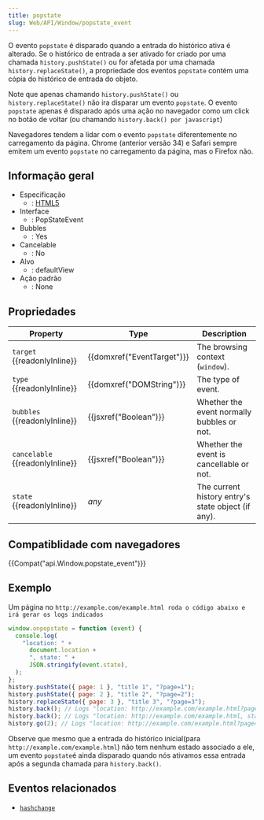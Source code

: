 ```yaml
---
title: popstate
slug: Web/API/Window/popstate_event
---
```


O evento `popstate` é disparado quando a entrada do histórico ativa é alterado. Se o histórico de entrada a ser ativado for criado por uma chamada `history.pushState()` ou for afetada por uma chamada `history.replaceState()`, a propriedade dos eventos `popstate` contém uma cópia do histórico de entrada do objeto.

Note que apenas chamando `history.pushState()` ou `history.replaceState()` não ira disparar um evento `popstate`. O evento `popstate` apenas é disparado após uma ação no navegador como um click no botão de voltar (ou chamando `history.back() por javascript`)

Navegadores tendem a lidar com o evento `popstate` diferentemente no carregamento da página. Chrome (anterior versão 34) e Safari sempre emitem um evento `popstate` no carregamento da página, mas o Firefox não.

## Informação geral

- Especificação
  - : [HTML5](http://www.whatwg.org/specs/web-apps/current-work/multipage/history.html#event-popstate)
- Interface
  - : PopStateEvent
- Bubbles
  - : Yes
- Cancelable
  - : No
- Alvo
  - : defaultView
- Ação padrão
  - : None

## Propriedades

| Property                        | Type                       | Description                                        |
| ------------------------------- | -------------------------- | -------------------------------------------------- |
| `target` {{readonlyInline}}     | {{domxref("EventTarget")}} | The browsing context (`window`).                   |
| `type` {{readonlyInline}}       | {{domxref("DOMString")}}   | The type of event.                                 |
| `bubbles` {{readonlyInline}}    | {{jsxref("Boolean")}}      | Whether the event normally bubbles or not.         |
| `cancelable` {{readonlyInline}} | {{jsxref("Boolean")}}      | Whether the event is cancellable or not.           |
| `state` {{readonlyInline}}      | _any_                      | The current history entry's state object (if any). |

## Compatiblidade com navegadores

{{Compat("api.Window.popstate_event")}}

## Exemplo

Um página no `http://example.com/example.html roda o código abaixo e irá gerar os logs indicados`

```js
window.onpopstate = function (event) {
  console.log(
    "location: " +
      document.location +
      ", state: " +
      JSON.stringify(event.state),
  );
};
history.pushState({ page: 1 }, "title 1", "?page=1");
history.pushState({ page: 2 }, "title 2", "?page=2");
history.replaceState({ page: 3 }, "title 3", "?page=3");
history.back(); // Logs "location: http://example.com/example.html?page=1, state: {"page":1}"
history.back(); // Logs "location: http://example.com/example.html, state: null
history.go(2); // Logs "location: http://example.com/example.html?page=3, state: {"page":3}
```

Observe que mesmo que a entrada do histórico inicial(para `http://example.com/example.html`) não tem nenhum estado associado a ele, um evento `popstate`é ainda disparado quando nós ativamos essa entrada após a segunda chamada para `history.back()`.

## Eventos relacionados

- [`hashchange`](/pt-BR/docs/Mozilla_event_reference/hashchange)
